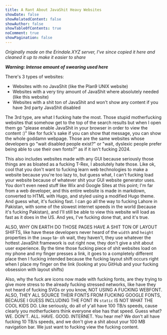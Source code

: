 ```yaml
---
title: A Rant About JavaShit Heavy Websites
showDate: false
showRelatedContent: false
showAuthor: false
showTable0fContents: true
noComment: true
showPagination: false
---
```

*Originally made on the Erindale.XYZ server, I've since copied it here and cleaned it up to make it easier to share*

***Warning: Intense amount of swearing used here***

There's 3 types of websites:
- Websites with no JavaShit (like the Plan9 UNIX website)
- Websites with a very tiny amount of JavaShit where absolutely needed (like this website)
- Websites with a shit ton of JavaShit and won't show any content if you have 3rd party JavaShit disabled 

The 3rd type, are what I fucking hate the most. Those stupid motherfucking websites that somehow get to the top of the search results but when I open them go "please enable JavaShit in your browser in order to view the content :)" like for fuck's sake if you can show that message, you can show the whole goddamn webpage. Those are the same websites whose developers go "wait disabled people exist?" or "wait, dyslexic people prefer being able to use their own fonts?" as if it isn't fucking 2024. 

This also includes websites made with any GUI because seriously those things are as bloated as a fucking T-Rex, I absolutely hate those. Like ok, cool that you don't want to fucking learn web technologies to make a website because you're too lazy to, but guess what, I can't fucking load your website because of whatever shit your GUI website generator uses. You don't even need stuff like Wix and Google Sites at this point; I'm far from a web developer, and this entire website is made in markdown, converted to HTML with Hugo, and styled using a modified Hugo theme. And guess what, it's fucking fast. I can go all the way to fucking Lahore in Pakistan, with some of the slowest internet speeds in the world (because it's fucking Pakistan), and I'll still be able to view this website will load as fast as it does in the US. And yes, I've fucking done that, and it's true.

ALSO, WHY ON EARTH DO THOSE PAGES HAVE A SHIT TON OF LAYOUT SHIFTS, like have these developers never heard of the `width` and `height` properties in the `image` ta- oh wait, they haven't, they use whatever the hottest JavaShit framework is out right now, they don't give a shit about user experience. By the time those fucking piece of shit websites load on my phone and my finger presses a link, it goes to a completely different place then I fucking intended because the fucking layout shift occurs right when I place my finger on the link (looking at you GitHub and your fucking obsession with layout shifts)

Also, why the fuck are icons now made with fucking fonts, are they trying to give more stress to the already fucking stressed networks, like have they not heard of fucking SVGs or you know, NOT USING A FUCKING WEBFONT. ALSO, THEY ALL SOURCE THEIR FONTS FROM FUCKING GOOGLE FONTS, BECAUSE I GUESS INCLUDING THE FONT IN `static` IS NOT WHAT THE COOL KIDS DO. Like seriously, do all of y'all have 100 TB/s speeds, cause clearly you motherfuckers think everyone else has that speed. Guess what? WE. DON'T. ALL. HAVE. GOOD. INTERNET. You hear me? We don't all have fucking 10 TB/s speeds, and we don't give a shit about your 100 MB navigation bar. We just want to fucking view the fucking content.
